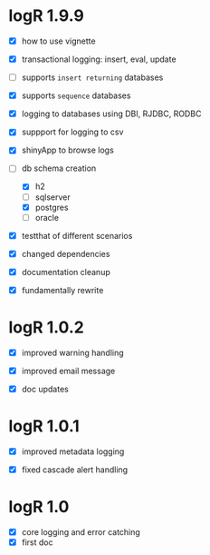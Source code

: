 # logR 1.9.9

- [x] how to use vignette
- [x] transactional logging: insert, eval, update
- [ ] supports `insert returning` databases
- [x] supports `sequence` databases
- [x] logging to databases using DBI, RJDBC, RODBC
- [x] suppport for logging to csv
- [x] shinyApp to browse logs
- [ ] db schema creation
  - [x] h2
  - [ ] sqlserver
  - [x] postgres
  - [ ] oracle
- [x] testthat of different scenarios
- [x] changed dependencies
- [x] documentation cleanup
- [x] fundamentally rewrite


# logR 1.0.2

- [x] improved warning handling
- [x] improved email message
- [x] doc updates


# logR 1.0.1

- [x] improved metadata logging
- [x] fixed cascade alert handling


# logR 1.0

- [x] core logging and error catching
- [x] first doc
